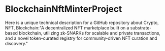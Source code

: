 # BlockchainNftMinterProject
Here is a unique technical description for a GitHub repository about Crypto, NFT, Blockchain:"A decentralized NFT marketplace built on a substrate-based blockchain, utilizing zk-SNARKs for scalable and private transactions, and a novel token-curated registry for community-driven NFT curation and discovery."
